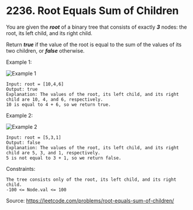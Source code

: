 # 2236. Root Equals Sum of Children

You are given the ***root*** of a binary tree that consists of exactly ***3*** nodes: the root, its left child, and its right child.

Return ***true*** if the value of the root is equal to the sum of the values of its two children, or ***false*** otherwise.

Example 1:

![Example 1](https://assets.leetcode.com/uploads/2022/04/08/graph3drawio.png)

```
Input: root = [10,4,6]
Output: true
Explanation: The values of the root, its left child, and its right child are 10, 4, and 6, respectively.
10 is equal to 4 + 6, so we return true.
```

Example 2:

![Example 2](https://assets.leetcode.com/uploads/2022/04/08/graph3drawio-1.png)

```
Input: root = [5,3,1]
Output: false
Explanation: The values of the root, its left child, and its right child are 5, 3, and 1, respectively.
5 is not equal to 3 + 1, so we return false.
```

Constraints:

```
The tree consists only of the root, its left child, and its right child.
-100 <= Node.val <= 100
```

Source:
https://leetcode.com/problems/root-equals-sum-of-children/

